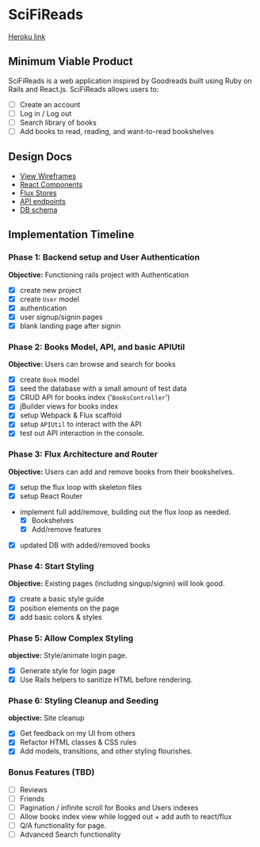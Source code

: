 # SciFiReads

[Heroku link](scifireads.herokuapp.com)



## Minimum Viable Product

SciFiReads is a web application inspired by Goodreads built using Ruby on
Rails and React.js. SciFiReads allows users to:

- [ ] Create an account
- [ ] Log in / Log out
- [ ] Search library of books
- [ ] Add books to read, reading, and want-to-read bookshelves

## Design Docs
* [View Wireframes][views]
* [React Components][components]
* [Flux Stores][stores]
* [API endpoints][api-endpoints]
* [DB schema][schema]

[views]: ./docs/views.md
[components]: ./docs/components.md
[stores]: ./docs/stores.md
[api-endpoints]: ./docs/api-endpoints.md
[schema]: ./docs/schema.md

## Implementation Timeline

### Phase 1: Backend setup and User Authentication

**Objective:** Functioning rails project with Authentication

- [X] create new project
- [X] create `User` model
- [X] authentication
- [X] user signup/signin pages
- [X] blank landing page after signin

### Phase 2: Books Model, API, and basic APIUtil

**Objective:** Users can browse and search for books

- [X] create `Book` model
- [X] seed the database with a small amount of test data
- [X] CRUD API for books index ('`BooksController`')
- [X] jBuilder views for books index
- [X] setup Webpack & Flux scaffold
- [X] setup `APIUtil` to interact with the API
- [X] test out API interaction in the console.

### Phase 3: Flux Architecture and Router

**Objective:** Users can add and remove books from their bookshelves.

- [X] setup the flux loop with skeleton files
- [X] setup React Router
- implement full add/remove, building out the flux loop as needed.
  - [X] Bookshelves
  - [X] Add/remove features
- [X] updated DB with added/removed books

### Phase 4: Start Styling

**Objective:** Existing pages (including singup/signin) will look good.

- [X] create a basic style guide
- [X] position elements on the page
- [X] add basic colors & styles

### Phase 5: Allow Complex Styling

**objective:** Style/animate login page.

- [X] Generate style for login page
- [X] Use Rails helpers to sanitize HTML before rendering.

### Phase 6: Styling Cleanup and Seeding

**objective:** Site cleanup

- [X] Get feedback on my UI from others
- [X] Refactor HTML classes & CSS rules
- [X] Add models, transitions, and other styling flourishes.

### Bonus Features (TBD)
- [ ] Reviews
- [ ] Friends
- [ ] Pagination / infinite scroll for Books and Users indexes
- [ ] Allow books index view while logged out + add auth to react/flux
- [ ] Q/A functionality for page.
- [ ] Advanced Search functionality
